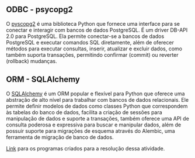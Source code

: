 ## ODBC - psycopg2

O [pyscopg2](https://www.psycopg.org/docs/) é uma biblioteca Python que fornece uma interface para se conectar e interagir com bancos de dados PostgreSQL. É um driver DB-API 2.0 para PostgreSQL. Ela permite conectar-se a bancos de dados PostgreSQL e executar comandos SQL diretamente, além de oferecer métodos para executar consultas, inserir, atualizar e excluir dados, como também suporta transações, permitindo confirmar (commit) ou reverter (rollback) mudanças.

## ORM - SQLAlchemy

O [SQLAlchemy](https://docs.sqlalchemy.org/en/20/) é um ORM popular e flexível para Python que oferece uma abstração de alto nível para trabalhar com bancos de dados relacionais. Ele permite definir modelos de dados como classes Python que correspondem às tabelas do banco de dados, facilita a criação de sessões para manipulação de dados e suporte a transações, também oferece uma API de consulta poderosa e expressiva para buscar e manipular dados, além de possuir suporte para migrações de esquema através do Alembic, uma ferramenta de migração de banco de dados.

[Link](https://github.com/garciaRafa/bsi-tasks/tree/master/database/20241/tarefas/orm/codes)  para os programas criados para a resolução dessa atividade.